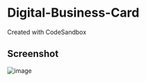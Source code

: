 # Digital-Business-Card
Created with CodeSandbox

## Screenshot

![image](https://user-images.githubusercontent.com/101536565/217250866-4ebcd9cd-802d-4420-9e6a-6f3267b6c342.png)
